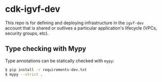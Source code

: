 # cdk-igvf-dev
This repo is for defining and deploying infrastructure in the `igvf-dev` account that is shared or outlives a particular application's lifecycle (VPCs, security groups, etc).

## Type checking with Mypy
Type annotations can be statically checked with `mypy`:
```bash
$ pip install -r requirements-dev.txt
$ mypy --strict .
```
